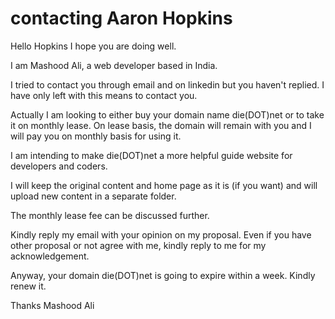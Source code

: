 # contacting Aaron Hopkins
Hello Hopkins
I hope you are doing well.

I am Mashood Ali, a web developer based in India.

I tried to contact you through email and on linkedin but
you haven't replied. I have only left with this means to contact you.

Actually I am looking to either buy your domain name die(DOT)net or to take it on monthly lease. On lease basis, the domain will remain with you and I will pay you on monthly basis for using it.

I am intending to make die(DOT)net a more helpful guide website for developers and coders.

I will keep the original content and home page as it is (if you want) and will upload new content in a separate folder.

The monthly lease fee can be discussed further.

Kindly reply my email with your opinion on my proposal. Even if you have other proposal or not agree with me, kindly reply to me for my acknowledgement.

Anyway, your domain die(DOT)net is going to expire within a week. Kindly renew it.



Thanks
Mashood Ali
